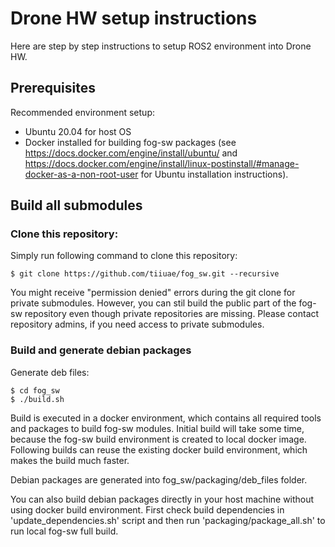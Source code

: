 # Drone HW setup instructions

Here are step by step instructions to setup ROS2 environment into Drone HW.

## Prerequisites

Recommended environment setup:
- Ubuntu 20.04 for host OS
- Docker installed for building fog-sw packages (see https://docs.docker.com/engine/install/ubuntu/ and https://docs.docker.com/engine/install/linux-postinstall/#manage-docker-as-a-non-root-user for Ubuntu installation instructions).

## Build all submodules

### Clone this repository:

Simply run following command to clone this repository:
```
$ git clone https://github.com/tiiuae/fog_sw.git --recursive
```
You might receive "permission denied" errors during the git clone for private submodules. However, you can stil build the public part of the fog-sw repository even though private repositories are missing. Please contact repository admins, if you need access to private submodules.

### Build and generate debian packages

Generate deb files:
```
$ cd fog_sw
$ ./build.sh
```
Build is executed in a docker environment, which contains all required tools and packages to build fog-sw modules. Initial build will take some time, because the fog-sw build environment is created to local docker image. Following builds can reuse the existing docker build environment, which makes the build much faster.

Debian packages are generated into fog_sw/packaging/deb_files folder.

You can also build debian packages directly in your host machine without using docker build environment. First check build dependencies in 'update_dependencies.sh' script and then run 'packaging/package_all.sh' to run local fog-sw full build.
